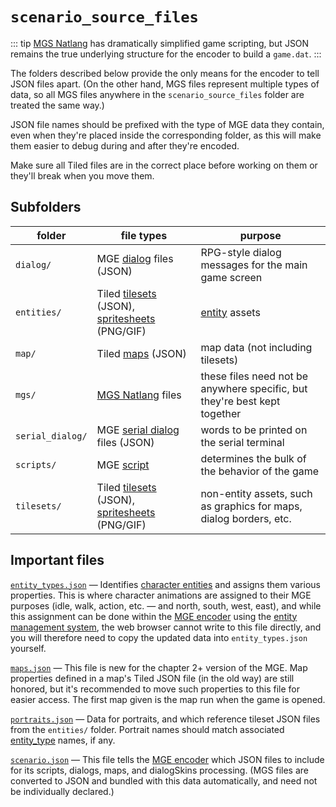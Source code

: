 # `scenario_source_files`

::: tip
[MGS Natlang](../mgs/mgs_natlang) has dramatically simplified game scripting, but JSON remains the true underlying structure for the encoder to build a `game.dat`.
:::

The folders described below provide the only means for the encoder to tell JSON files apart. (On the other hand, MGS files represent multiple types of data, so all MGS files anywhere in the `scenario_source_files` folder are treated the same way.)

JSON file names should be prefixed with the type of MGE data they contain, even when they're placed inside the corresponding folder, as this will make them easier to debug during and after they're encoded.

Make sure all Tiled files are in the correct place before working on them or they'll break when you move them.

## Subfolders

| folder | file types | purpose |
|---------------|------------|---------|
| `dialog/` | MGE [dialog](../dialogs) files (JSON) | RPG-style dialog messages for the main game screen |
| `entities/` | Tiled [tilesets](../tilesets) (JSON), [spritesheets](../tilesets) (PNG/GIF) | [entity](../entities) assets |
| `map/` | Tiled [maps](../maps) (JSON) | map data (not including tilesets) |
| `mgs/` | [MGS Natlang](../mgs/mgs_natlang) files | these files need not be anywhere specific, but they're best kept together |
| `serial_dialog/` | MGE [serial dialog](../dialogs/serial_dialogs) files (JSON) | words to be printed on the serial terminal |
| `scripts/` | MGE [script](../scripts) | determines the bulk of the behavior of the game |
| `tilesets/` | Tiled [tilesets](../tilesets) (JSON), [spritesheets](../tilesets) (PNG/GIF) | non-entity assets, such as graphics for maps, dialog borders, etc. |

## Important files

[`entity_types.json`](../structure/entity_types.json) — Identifies [character entities](../entities/character_entity) and assigns them various properties. This is where character animations are assigned to their MGE purposes (idle, walk, action, etc. — and north, south, west, east), and while this assignment can be done within the [MGE encoder](../encoder/mge_encoder) using the [entity management system](../encoder/entity_management_system), the web browser cannot write to this file directly, and you will therefore need to copy the updated data into `entity_types.json` yourself.

[`maps.json`](../structure/maps.json) — This file is new for the chapter 2+ version of the MGE. Map properties defined in a map's Tiled JSON file (in the old way) are still honored, but it's recommended to move such properties to this file for easier access. The first map given is the map run when the game is opened.

[`portraits.json`](../structure/portraits.json) — Data for portraits, and which reference tileset JSON files from the `entities/` folder. Portrait names should match associated [entity_type](../entities/character_entity) names, if any.

[`scenario.json`](../structure/scenario.json) — This file tells the [MGE encoder](../encoder/mge_encoder) which JSON files to include for its scripts, dialogs, maps, and dialogSkins processing. (MGS files are converted to JSON and bundled with this data automatically, and need not be individually declared.)
